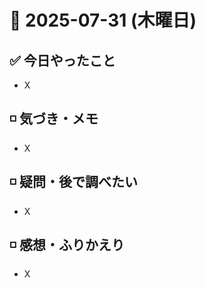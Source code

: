 # 📅 2025-07-31 (木曜日)

## ✅ 今日やったこと

- X

## ◽️ 気づき・メモ

- X

## ◽️ 疑問・後で調べたい

- X

## ◽️ 感想・ふりかえり

- X
